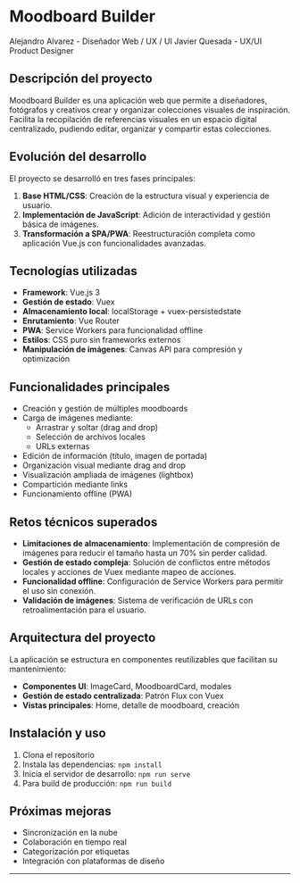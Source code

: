 # Moodboard Builder

Alejandro Alvarez - Diseñador Web / UX / UI
Javier Quesada - UX/UI Product Designer

## Descripción del proyecto

Moodboard Builder es una aplicación web que permite a diseñadores, fotógrafos y creativos crear y organizar colecciones visuales de inspiración. Facilita la recopilación de referencias visuales en un espacio digital centralizado, pudiendo editar, organizar y compartir estas colecciones.

## Evolución del desarrollo

El proyecto se desarrolló en tres fases principales:

1. **Base HTML/CSS**: Creación de la estructura visual y experiencia de usuario.
2. **Implementación de JavaScript**: Adición de interactividad y gestión básica de imágenes.
3. **Transformación a SPA/PWA**: Reestructuración completa como aplicación Vue.js con funcionalidades avanzadas.

## Tecnologías utilizadas

- **Framework**: Vue.js 3
- **Gestión de estado**: Vuex
- **Almacenamiento local**: localStorage + vuex-persistedstate
- **Enrutamiento**: Vue Router
- **PWA**: Service Workers para funcionalidad offline
- **Estilos**: CSS puro sin frameworks externos
- **Manipulación de imágenes**: Canvas API para compresión y optimización

## Funcionalidades principales

- Creación y gestión de múltiples moodboards
- Carga de imágenes mediante:
  - Arrastrar y soltar (drag and drop)
  - Selección de archivos locales
  - URLs externas
- Edición de información (título, imagen de portada)
- Organización visual mediante drag and drop
- Visualización ampliada de imágenes (lightbox)
- Compartición mediante links
- Funcionamiento offline (PWA)

## Retos técnicos superados

- **Limitaciones de almacenamiento**: Implementación de compresión de imágenes para reducir el tamaño hasta un 70% sin perder calidad.
- **Gestión de estado compleja**: Solución de conflictos entre métodos locales y acciones de Vuex mediante mapeo de acciones.
- **Funcionalidad offline**: Configuración de Service Workers para permitir el uso sin conexión.
- **Validación de imágenes**: Sistema de verificación de URLs con retroalimentación para el usuario.

## Arquitectura del proyecto

La aplicación se estructura en componentes reutilizables que facilitan su mantenimiento:

- **Componentes UI**: ImageCard, MoodboardCard, modales
- **Gestión de estado centralizada**: Patrón Flux con Vuex
- **Vistas principales**: Home, detalle de moodboard, creación

## Instalación y uso

1. Clona el repositorio
2. Instala las dependencias: `npm install`
3. Inicia el servidor de desarrollo: `npm run serve`
4. Para build de producción: `npm run build`

## Próximas mejoras

- Sincronización en la nube
- Colaboración en tiempo real
- Categorización por etiquetas
- Integración con plataformas de diseño

---
